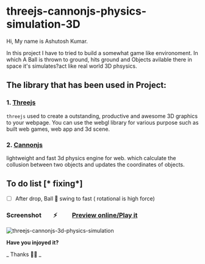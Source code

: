 # threejs-cannonjs-physics-simulation-3D

Hi, My name is Ashutosh Kumar. 
  
In this project I have to tried to build a somewhat game like environoment. In which A Ball is thrown to ground, hits ground and Objects avilable there in space it's simulates?act like real world 3D phsysics.

## The library that has been used in Project:
 ### 1. [Threejs](https://threejs.org)
 `threejs` used to create a outstanding, productive and awesome 3D graphics to your webpage. You can use the webgl library for various purpose such as built web games, web app and 3d scene.
 
 ### 2. [Cannonjs](https://schteppe.github.io/cannon.js/)
 lightweight and fast 3d physics engine for web. which calculate the collusion between two objects and updates the coordinates of objects.
 
## To do list [* fixing*]
- [ ] After drop, Ball 🏀 swing to fast ( rotational is high force)


### Screenshot        ⚡          **[Preview online/Play it](https://astokum.github.io/threejs-cannonjs-physics-simulation-3D/)**

![threejs-cannonjs-3d-physics-simulation](https://astokum.github.io/threejs-cannonjs-physics-simulation-3D/Screenshot%202022-02-12%20070734.png?raw=true)



**Have you injoyed it?**

_ Thanks 🙏🏼 _
